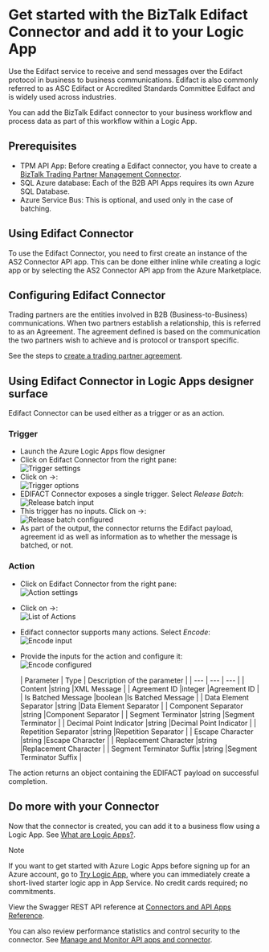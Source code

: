 <properties 
   pageTitle="Using the BizTalk Edifact Connector in Logic Apps | Microsoft Azure App Service" 
   description="How to create and configure the BizTalk Edifact Connector or API app and use it in a logic app in Azure App Service" 
   services="app-service\logic" 
   documentationCenter=".net,nodejs,java" 
   authors="rajeshramabathiran" 
   manager="dwrede" 
   editor=""/>

<tags
   ms.service="app-service-logic"
   ms.devlang="multiple"
   ms.topic="article"
   ms.tgt_pltfrm="na"
   ms.workload="integration" 
   ms.date="12/17/2015"
   ms.author="rajram"/>

# Get started with the BizTalk Edifact Connector and add it to your Logic App
Use the Edifact service to receive and send messages over the Edifact protocol in business to business communications. Edifact is also commonly referred to as ASC Edifact or Accredited Standards Committee Edifact and is widely used across industries.

You can add the BizTalk Edifact connector to your business workflow and process data as part of this workflow within a Logic App. 

## Prerequisites
* TPM API App: Before creating a Edifact connector, you have to create a [BizTalk Trading Partner Management Connector](app-service-logic-connector-tpm.md).
* SQL Azure database: Each of the B2B API Apps requires its own Azure SQL Database.
* Azure Service Bus: This is optional, and used only in the case of batching.

## Using Edifact Connector
To use the Edifact Connector, you need to first create an instance of the AS2 Connector API app. This can be done either inline while creating a logic app or by selecting the AS2 Connector API app from the Azure Marketplace.

## Configuring Edifact Connector
Trading partners are the entities involved in B2B (Business-to-Business) communications. When two partners establish a relationship, this is referred to as an Agreement. The agreement defined is based on the communication the two partners wish to achieve and is protocol or transport specific.

See the steps to [create a trading partner agreement](app-service-logic-create-a-trading-partner-agreement.md).

## Using Edifact Connector in Logic Apps designer surface
Edifact Connector can be used either as a trigger or as an action.

### Trigger
* Launch the Azure Logic Apps flow designer
* Click on Edifact Connector from the right pane:  
![Trigger settings][3]
* Click on ->:  
![Trigger options][4]
* EDIFACT Connector exposes a single trigger. Select *Release Batch*:  
![Release batch input][5]
* This trigger has no inputs. Click on ->:  
![Release batch configured][6]
* As part of the output, the connector returns the Edifact payload, agreement id as well as information as to whether the message is batched, or not.

### Action
* Click on Edifact Connector from the right pane:  
![Action settings][7]
* Click on ->:  
![List of Actions][8]
* Edifact connector supports many actions. Select *Encode*:  
![Encode input][9]
* Provide the inputs for the action and configure it:  
![Encode configured][10]

  | Parameter | Type | Description of the parameter |
| --- | --- | --- |
| Content |string |XML Message |
| Agreement ID |integer |Agreement ID |
| Is Batched Message |boolean |Is Batched Message |
| Data Element Separator |string |Data Element Separator |
| Component Separator |string |Component Separator |
| Segment Terminator |string |Segment Terminator |
| Decimal Point Indicator |string |Decimal Point Indicator |
| Repetition Separator |string |Repetition Separator |
| Escape Character |string |Escape Character |
| Replacement Character |string |Replacement Character |
| Segment Terminator Suffix |string |Segment Terminator Suffix |


The action returns an object containing the EDIFACT payload on successful completion.

## Do more with your Connector
Now that the connector is created, you can add it to a business flow using a Logic App. See [What are Logic Apps?](app-service-logic-what-are-logic-apps.md).

> [!NOTE]
> If you want to get started with Azure Logic Apps before signing up for an Azure account, go to [Try Logic App](https://tryappservice.azure.com/?appservice=logic), where you can immediately create a short-lived starter logic app in App Service. No credit cards required; no commitments.
> 
> 
View the Swagger REST API reference at [Connectors and API Apps Reference](http://go.microsoft.com/fwlink/p/?LinkId=529766).

You can also review performance statistics and control security to the connector. See [Manage  and Monitor API apps and connector](../app-service-api/app-service-api-manage-in-portal.md).

<!--References -->

[1]: app-service-logic-connector-tpm.md
[2]: app-service-logic-create-a-trading-partner-agreement.md
[3]: ./media/app-service-logic-connector-edifact/TriggerSettings.PNG
[4]: ./media/app-service-logic-connector-edifact/ListOfTriggers.PNG
[5]: ./media/app-service-logic-connector-edifact/ReleaseBatchTriggerInput.PNG
[6]: ./media/app-service-logic-connector-edifact/ReleaseBatchTriggerConfigured.PNG
[7]: ./media/app-service-logic-connector-edifact/ActionSettings.PNG
[8]: ./media/app-service-logic-connector-edifact/ListOfActions.PNG
[9]: ./media/app-service-logic-connector-edifact/EncodeInput.PNG
[10]: ./media/app-service-logic-connector-edifact/EncodeConfigured.PNG
